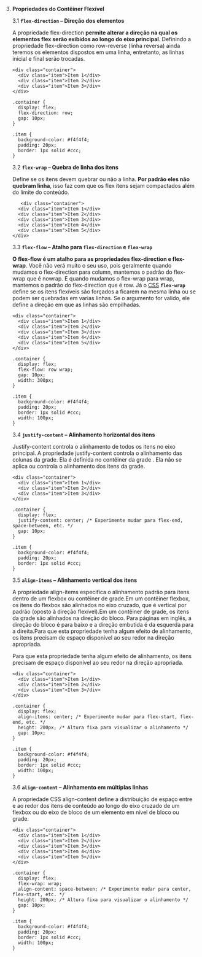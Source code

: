3. **Propriedades do Contêiner Flexível**

   3.1 **`flex-direction` – Direção dos elementos**

   A propriedade flex-direction **permite alterar a direção na qual os elementos flex serão exibidos ao longo do eixo principal**. Definindo a propriedade flex-direction como row-reverse (linha reversa) ainda teremos os elementos dispostos em uma linha, entretanto, as  linhas inicial e final serão trocadas.
   ```
   <div class="container">
     <div class="item">Item 1</div>
     <div class="item">Item 2</div>
     <div class="item">Item 3</div>
   </div>
   ```
   ```
   .container {
     display: flex;
     flex-direction: row; 
     gap: 10px;
   }
   
   .item {
     background-color: #f4f4f4;
     padding: 20px;
     border: 1px solid #ccc;
   }
   ```
   3.2 **`flex-wrap` – Quebra de linha dos itens**

   Define se os itens devem quebrar ou não a linha. **Por padrão eles não quebram linha**, isso faz com que os flex itens sejam compactados além do limite do conteúdo.
   ```
      <div class="container">
     <div class="item">Item 1</div>
     <div class="item">Item 2</div>
     <div class="item">Item 3</div>
     <div class="item">Item 4</div>
     <div class="item">Item 5</div>
   </div>
   ```
   3.3 **`flex-flow` – Atalho para `flex-direction` e `flex-wrap`**

   **O flex-flow é um atalho para as propriedades flex-direction e flex-wrap**. Você não verá muito o seu uso, pois geralmente quando mudamos o  flex-direction para column, mantemos o padrão do flex-wrap que é nowrap. E quando mudamos o flex-wrap para wrap, mantemos o padrão do  flex-direction que é row. Já o [CSS](https://developer.mozilla.org/pt-BR/docs/Web/CSS) **`flex-wrap`** define se os itens flexíveis são forçados a ficarem na mesma linha ou  se podem ser quebradas em varias linhas. Se o argumento for valido, ele  define a direção em que as linhas são empilhadas.
   ```
   <div class="container">
     <div class="item">Item 1</div>
     <div class="item">Item 2</div>
     <div class="item">Item 3</div>
     <div class="item">Item 4</div>
     <div class="item">Item 5</div>
   </div>
   ```
   ```
   .container {
     display: flex;
     flex-flow: row wrap;
     gap: 10px;
     width: 300px; 
   }
   
   .item {
     background-color: #f4f4f4;
     padding: 20px;
     border: 1px solid #ccc;
     width: 100px; 
   }
   ```

   3.4 **`justify-content` – Alinhamento horizontal dos itens**

   Justify-content controla o alinhamento de todos os itens no eixo principal. A propriedade justify-content controla o alinhamento das colunas da grade. Ela é definida no contêiner da grade . Ela não se aplica ou controla o alinhamento dos itens da grade.
   ```
   <div class="container">
     <div class="item">Item 1</div>
     <div class="item">Item 2</div>
     <div class="item">Item 3</div>
   </div>
   ```
   ```
   .container {
     display: flex;
     justify-content: center; /* Experimente mudar para flex-end, space-between, etc. */
     gap: 10px;
   }
   
   .item {
     background-color: #f4f4f4;
     padding: 20px;
     border: 1px solid #ccc;
   }
   ```

   3.5 **`align-items` – Alinhamento vertical dos itens**

   A propriedade align-items especifica o alinhamento padrão para itens dentro de um flexbox ou contêiner de grade.Em um contêiner flexbox, os itens do flexbox são alinhados no eixo cruzado, que é vertical por padrão (oposto à direção flexível).Em um contêiner de grade, os itens da grade são alinhados na direção do bloco. Para páginas em inglês, a direção do bloco é para baixo e a direção embutida é da esquerda para a direita.Para que esta propriedade tenha algum efeito de alinhamento, os itens precisam de espaço disponível ao seu redor na direção apropriada.

   Para que esta propriedade tenha algum efeito de alinhamento, os itens precisam de espaço disponível ao seu redor na direção apropriada.
   ```
   <div class="container">
     <div class="item">Item 1</div>
     <div class="item">Item 2</div>
     <div class="item">Item 3</div>
   </div>
   ```
   ```
   .container {
     display: flex;
     align-items: center; /* Experimente mudar para flex-start, flex-end, etc. */
     height: 200px; /* Altura fixa para visualizar o alinhamento */
     gap: 10px;
   }
   
   .item {
     background-color: #f4f4f4;
     padding: 20px;
     border: 1px solid #ccc;
     width: 100px;
   }
   ```

   3.6 **`align-content` – Alinhamento em múltiplas linhas**

   A propriedade CSS align-content define a distribuição de espaço entre e ao redor dos itens de conteúdo ao longo do eixo cruzado de um flexbox ou do eixo de bloco de um elemento em nível de bloco ou grade.
   ```
   <div class="container">
     <div class="item">Item 1</div>
     <div class="item">Item 2</div>
     <div class="item">Item 3</div>
     <div class="item">Item 4</div>
     <div class="item">Item 5</div>
   </div>
   ```
   ```
   .container {
     display: flex;
     flex-wrap: wrap;
     align-content: space-between; /* Experimente mudar para center, flex-start, etc. */
     height: 200px; /* Altura fixa para visualizar o alinhamento */
     gap: 10px;
   }
   
   .item {
     background-color: #f4f4f4;
     padding: 20px;
     border: 1px solid #ccc;
     width: 100px;
   }
   ```

